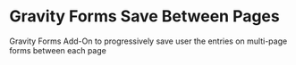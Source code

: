 # Gravity Forms Save Between Pages
Gravity Forms Add-On to progressively save user the entries on multi-page forms between each page
